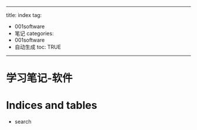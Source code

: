  
---
title: index 
tag: 
- 001software 
- 笔记
categories:
- 001software 
- 自动生成
toc: TRUE
---
 
<h1 id="学习笔记-软件">学习笔记-软件</h1>
<h1 id="indices-and-tables">Indices and tables</h1>
<ul>
<li>search</li>
</ul>
